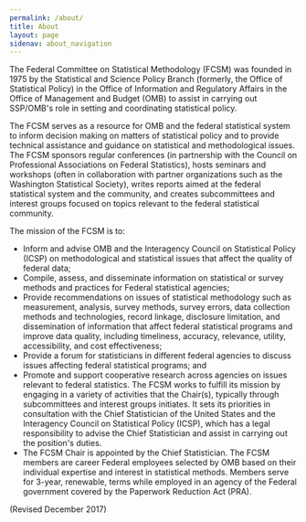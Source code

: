 ```yaml
---
permalink: /about/
title: About
layout: page
sidenav: about_navigation
---
```

<p>The Federal Committee on Statistical Methodology (FCSM) was founded in 1975 by the  Statistical and Science Policy Branch (formerly, the Office of Statistical Policy) in the Office of Information and Regulatory Affairs in the Office of Management and Budget (OMB) to assist in carrying out SSP/OMB's role in setting and coordinating statistical policy.</p>
<p>The FCSM serves as a resource for OMB and the federal statistical system to inform decision making on matters of statistical policy and to provide technical assistance and guidance on statistical and methodological issues. The FCSM sponsors regular conferences (in partnership with the Council on Professional Associations on Federal Statistics), hosts seminars and workshops (often in collaboration with partner organizations such as the Washington Statistical Society), writes reports aimed at the federal statistical system and the community, and creates subcommittees and interest groups focused on topics relevant to the federal statistical community. </p>     
<p> The mission of the FCSM is to:</p>
<ul>
  <li> Inform and advise OMB and the Interagency Council on Statistical Policy (ICSP) on methodological and statistical issues that affect the quality of federal data;</li>
  <li>Compile, assess, and disseminate information on statistical or survey methods and practices for Federal statistical agencies;</li>
  <li>Provide recommendations on issues of statistical methodology such as measurement, analysis, survey methods, survey errors, data collection methods and technologies, record linkage, disclosure limitation, and dissemination of information that affect federal statistical programs and improve data quality, including timeliness, accuracy, relevance, utility, accessibility, and cost effectiveness;</li>
  <li>Provide a forum for statisticians in different federal agencies to discuss issues affecting federal statistical programs; and</li>
  <li>Promote and support cooperative research across agencies on issues relevant to federal statistics.
      The FCSM works to fulfill its mission by engaging in a variety of activities that the Chair(s), typically through subcommittees and interest groups initiates.  It sets its priorities in consultation with the Chief Statistician of the United States and the Interagency Council on Statistical Policy (ICSP), which has a legal responsibility to advise the Chief Statistician and assist in carrying out the position's duties.</li>
  
  <li> The FCSM Chair is appointed by the Chief Statistician. The FCSM members are career Federal employees selected by OMB based on their individual expertise and interest in statistical methods. Members serve for 3-year, renewable, terms while employed in an agency of the Federal government covered by the Paperwork Reduction Act (PRA). </li>
</ul>
<p class="text-base">(Revised December 2017)</p>